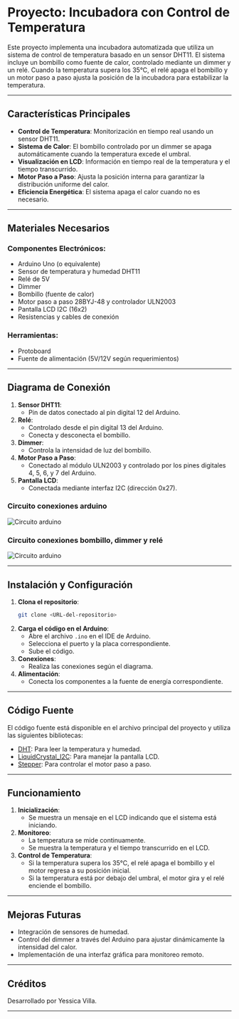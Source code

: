# Proyecto: Incubadora con Control de Temperatura

Este proyecto implementa una incubadora automatizada que utiliza un sistema de control de temperatura basado en un sensor DHT11. El sistema incluye un bombillo como fuente de calor, controlado mediante un dimmer y un relé. Cuando la temperatura supera los 35°C, el relé apaga el bombillo y un motor paso a paso ajusta la posición de la incubadora para estabilizar la temperatura.

---

## Características Principales
- **Control de Temperatura**: Monitorización en tiempo real usando un sensor DHT11.
- **Sistema de Calor**: El bombillo controlado por un dimmer se apaga automáticamente cuando la temperatura excede el umbral.
- **Visualización en LCD**: Información en tiempo real de la temperatura y el tiempo transcurrido.
- **Motor Paso a Paso**: Ajusta la posición interna para garantizar la distribución uniforme del calor.
- **Eficiencia Energética**: El sistema apaga el calor cuando no es necesario.

---

## Materiales Necesarios

### Componentes Electrónicos:
- Arduino Uno (o equivalente)
- Sensor de temperatura y humedad DHT11
- Relé de 5V
- Dimmer
- Bombillo (fuente de calor)
- Motor paso a paso 28BYJ-48 y controlador ULN2003
- Pantalla LCD I2C (16x2)
- Resistencias y cables de conexión

### Herramientas:
- Protoboard
- Fuente de alimentación (5V/12V según requerimientos)

---

## Diagrama de Conexión

1. **Sensor DHT11**:
   - Pin de datos conectado al pin digital 12 del Arduino.
2. **Relé**:
   - Controlado desde el pin digital 13 del Arduino.
   - Conecta y desconecta el bombillo.
3. **Dimmer**:
   - Controla la intensidad de luz del bombillo.
4. **Motor Paso a Paso**:
   - Conectado al módulo ULN2003 y controlado por los pines digitales 4, 5, 6, y 7 del Arduino.
5. **Pantalla LCD**:
   - Conectada mediante interfaz I2C (dirección 0x27).
### Circuito conexiones arduino
![Circuito arduino](https://github.com/user-attachments/assets/e82724d3-d74c-4231-bb2c-2f9f205fd350)

### Circuito conexiones bombillo, dimmer y relé
![Circuito arduino](https://github.com/user-attachments/assets/58a25096-2e79-423c-be5e-d7b7970ffea7)


---

## Instalación y Configuración
1. **Clona el repositorio**:
   ```bash
   git clone <URL-del-repositorio>
   ```
2. **Carga el código en el Arduino**:
   - Abre el archivo `.ino` en el IDE de Arduino.
   - Selecciona el puerto y la placa correspondiente.
   - Sube el código.
3. **Conexiones**:
   - Realiza las conexiones según el diagrama.
4. **Alimentación**:
   - Conecta los componentes a la fuente de energía correspondiente.

---

## Código Fuente
El código fuente está disponible en el archivo principal del proyecto y utiliza las siguientes bibliotecas:
- [DHT](https://github.com/adafruit/DHT-sensor-library): Para leer la temperatura y humedad.
- [LiquidCrystal_I2C](https://github.com/johnrickman/LiquidCrystal_I2C): Para manejar la pantalla LCD.
- [Stepper](https://www.arduino.cc/en/reference/stepper): Para controlar el motor paso a paso.

---

## Funcionamiento
1. **Inicialización**:
   - Se muestra un mensaje en el LCD indicando que el sistema está iniciando.
2. **Monitoreo**:
   - La temperatura se mide continuamente.
   - Se muestra la temperatura y el tiempo transcurrido en el LCD.
3. **Control de Temperatura**:
   - Si la temperatura supera los 35°C, el relé apaga el bombillo y el motor regresa a su posición inicial.
   - Si la temperatura está por debajo del umbral, el motor gira y el relé enciende el bombillo.

---

## Mejoras Futuras
- Integración de sensores de humedad.
- Control del dimmer a través del Arduino para ajustar dinámicamente la intensidad del calor.
- Implementación de una interfaz gráfica para monitoreo remoto.

---

## Créditos
Desarrollado por Yessica Villa.

---

